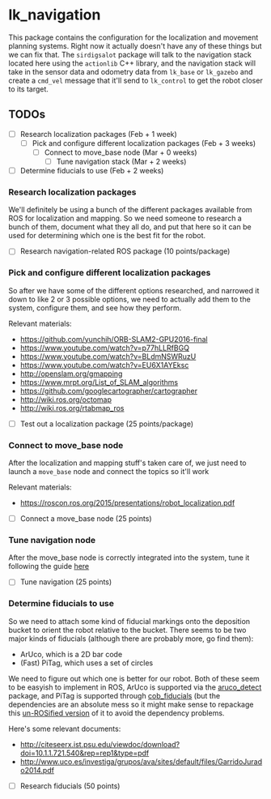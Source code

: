 # lk\_navigation
This package contains the configuration for the localization and movement planning systems.
Right now it actually doesn't have any of these things but we can fix that.
The `sirdigsalot` package will talk to the navigation stack located here using the `actionlib` C++ library, and the navigation stack will take in the sensor data and odometry data from `lk_base` or `lk_gazebo` and create a `cmd_vel` message that it'll send to `lk_control` to get the robot closer to its target.

## TODOs
- [ ] Research localization packages (Feb + 1 week)
  - [ ] Pick and configure different localization packages (Feb + 3 weeks)
    - [ ] Connect to move\_base node (Mar + 0 weeks)
        - [ ] Tune navigation stack (Mar + 2 weeks)
- [ ] Determine fiducials to use (Feb + 2 weeks)

### Research localization packages
We'll definitely be using a bunch of the different packages available from ROS for localization and mapping.
So we need someone to research a bunch of them, document what they all do, and put that here so it can be used for determining which one is the best fit for the robot.

- [ ] Research navigation-related ROS package (10 points/package)

### Pick and configure different localization packages
So after we have some of the different options researched, and narrowed it down to like 2 or 3 possible options, we need to actually add them to the system, configure them, and see how they perform.

Relevant materials:
- https://github.com/yunchih/ORB-SLAM2-GPU2016-final
- https://www.youtube.com/watch?v=p77hLLRfBGQ
- https://www.youtube.com/watch?v=BLdmNSWRuzU
- https://www.youtube.com/watch?v=EU6X1AYEksc
- http://openslam.org/gmapping
- https://www.mrpt.org/List_of_SLAM_algorithms
- https://github.com/googlecartographer/cartographer
- http://wiki.ros.org/octomap
- http://wiki.ros.org/rtabmap_ros

- [ ] Test out a localization package (25 points/package)

### Connect to move\_base node
After the localization and mapping stuff's taken care of, we just need to launch a `move_base` node and connect the topics so it'll work

Relevant materials:
- https://roscon.ros.org/2015/presentations/robot_localization.pdf

- [ ] Connect a move\_base node (25 points)

### Tune navigation node
After the move\_base node is correctly integrated into the system, tune it following the guide [here](http://kaiyuzheng.me/documents/navguide.pdf)

- [ ] Tune navigation (25 points)

### Determine fiducials to use
So we need to attach some kind of fiducial markings onto the deposition bucket to orient the robot relative to the bucket.
There seems to be two major kinds of fiducials (although there are probably more, go find them):
- ArUco, which is a 2D bar code
- (Fast) PiTag, which uses a set of circles

We need to figure out which one is better for our robot.
Both of these seem to be easyish to implement in ROS, ArUco is supported via the [aruco_detect](http://wiki.ros.org/aruco_detect) package, and PiTag is supported through [cob_fiducials](http://wiki.ros.org/cob_fiducials) (but the dependencies are an absolute mess so it might make sense to repackage this [un-ROSified version](https://github.com/mpetroff/pi-tag-detector) of it to avoid the dependency problems.

Here's some relevant documents:
- http://citeseerx.ist.psu.edu/viewdoc/download?doi=10.1.1.721.540&rep=rep1&type=pdf
- http://www.uco.es/investiga/grupos/ava/sites/default/files/GarridoJurado2014.pdf

- [ ] Research fiducials (50 points)
